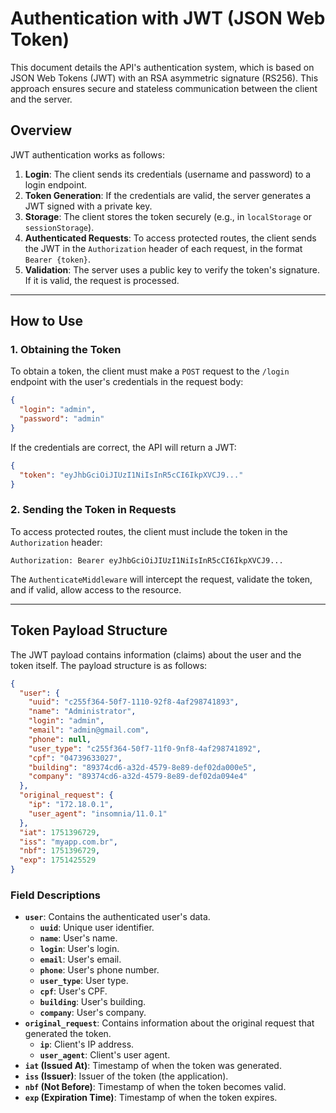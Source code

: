 # Authentication with JWT (JSON Web Token)

This document details the API's authentication system, which is based on JSON Web Tokens (JWT) with an RSA asymmetric signature (RS256). This approach ensures secure and stateless communication between the client and the server.

## Overview

JWT authentication works as follows:

1.  **Login**: The client sends its credentials (username and password) to a login endpoint.
2.  **Token Generation**: If the credentials are valid, the server generates a JWT signed with a private key.
3.  **Storage**: The client stores the token securely (e.g., in `localStorage` or `sessionStorage`).
4.  **Authenticated Requests**: To access protected routes, the client sends the JWT in the `Authorization` header of each request, in the format `Bearer {token}`.
5.  **Validation**: The server uses a public key to verify the token's signature. If it is valid, the request is processed.

---

## How to Use

### 1. Obtaining the Token

To obtain a token, the client must make a `POST` request to the `/login` endpoint with the user's credentials in the request body:

```json
{
  "login": "admin",
  "password": "admin"
}
```

If the credentials are correct, the API will return a JWT:

```json
{
  "token": "eyJhbGciOiJIUzI1NiIsInR5cCI6IkpXVCJ9..."
}
```

### 2. Sending the Token in Requests

To access protected routes, the client must include the token in the `Authorization` header:

```
Authorization: Bearer eyJhbGciOiJIUzI1NiIsInR5cCI6IkpXVCJ9...
```

The `AuthenticateMiddleware` will intercept the request, validate the token, and if valid, allow access to the resource.

---

## Token Payload Structure

The JWT payload contains information (claims) about the user and the token itself. The payload structure is as follows:

```json
{
  "user": {
    "uuid": "c255f364-50f7-1110-92f8-4af298741893",
    "name": "Administrator",
    "login": "admin",
    "email": "admin@gmail.com",
    "phone": null,
    "user_type": "c255f364-50f7-11f0-9nf8-4af298741892",
    "cpf": "04739633027",
    "building": "89374cd6-a32d-4579-8e89-def02da000e5",
    "company": "89374cd6-a32d-4579-8e89-def02da094e4"
  },
  "original_request": {
    "ip": "172.18.0.1",
    "user_agent": "insomnia/11.0.1"
  },
  "iat": 1751396729,
  "iss": "myapp.com.br",
  "nbf": 1751396729,
  "exp": 1751425529
}
```

### Field Descriptions

-   **`user`**: Contains the authenticated user's data.
    -   **`uuid`**: Unique user identifier.
    -   **`name`**: User's name.
    -   **`login`**: User's login.
    -   **`email`**: User's email.
    -   **`phone`**: User's phone number.
    -   **`user_type`**: User type.
    -   **`cpf`**: User's CPF.
    -   **`building`**: User's building.
    -   **`company`**: User's company.
-   **`original_request`**: Contains information about the original request that generated the token.
    -   **`ip`**: Client's IP address.
    -   **`user_agent`**: Client's user agent.
-   **`iat` (Issued At)**: Timestamp of when the token was generated.
-   **`iss` (Issuer)**: Issuer of the token (the application).
-   **`nbf` (Not Before)**: Timestamp of when the token becomes valid.
-   **`exp` (Expiration Time)**: Timestamp of when the token expires.
